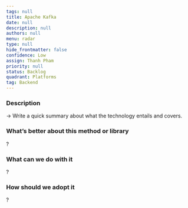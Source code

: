 ```yaml
---
tags: null
title: Apache Kafka
date: null
description: null
authors: null
menu: radar
type: null
hide_frontmatter: false
confidence: Low
assign: Thanh Pham
priority: null
status: Backlog
quadrant: Platforms
tag: Backend
---
```


<!-- table_of_contents 46231613-80fb-40be-9806-34a5f08705be -->

### Description
→ Write a quick summary about what the technology entails and covers.

### What’s better about this method or library
?

### What can we do with it
?

### How should we adopt it
?

<!-- child_database c4b6e11d-16dc-4320-9544-9f403d02e86d -->

